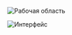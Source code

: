 ![Рабочая область](https://github.com/MariaPushkin/Dino/tree/master/screenshots/workspace.PNG)

![Интерфейс](https://github.com/MariaPushkin/Dino/tree/master/screenshots/interface.PNG)